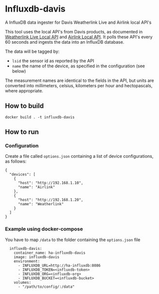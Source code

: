 # Influxdb-davis
A InfluxDB data ingester for Davis Weatherlink Live and Airlink local API's

This tool uses the local API's from Davis products, as documented in [Weatherlink Live Local API](https://weatherlink.github.io/weatherlink-live-local-api/) and [Airlink Local API](https://weatherlink.github.io/airlink-local-api/). It polls these API's every 60 seconds and ingests the data into an InfluxDB database.

The data will be tagged by:
- `lsid` the sensor id as reported by the API
- `name` the name of the device, as specified in the configuration (see below)

The measurement names are identical to the fields in the API, but units are converted into millimeters, celsius, kilometers per hour and hectopascals, where appropriate.

## How to build
`docker build . -t influxdb-davis`

## How to run

### Configuration
Create a file called `options.json` containing a list of device configurations, as follows:

```
{
  "devices": [
    {
      "host": "http://192.168.1.10",
      "name": "Airlink"
    },
    {
      "host": "http://192.168.1.20",
      "name": "Weatherlink"
    }
  ]
}
```

### Example using docker-compose

You have to map `/data` to the folder containing the `options.json` file

```
  influxdb-davis:
    container_name: ha-influxdb-davis
    image: influxdb-davis
    environment:
      - INFLUXDB_URL=http://ha-influxdb:8086
      - INFLUXDB_TOKEN=<influxdb-token>
      - INFLUXDB_ORG=<influxdb-org>
      - INFLUXDB_BUCKET=<influxdb-bucket>
    volumes:
      - "/path/to/config/:/data"

```

